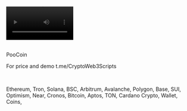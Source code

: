 <video src='https://github.com/user-attachments/assets/45e84374-596d-48b4-b794-7e3e92f6f21f' width=180/><video />
<br />





<br />
PooCoin

For price and demo
t.me/CryptoWeb3Scripts

<br />

Ethereum, Tron, Solana, BSC, Arbitrum, Avalanche, Polygon, Base, SUI, Optimism, Near, Cronos, Bitcoin, Aptos, TON, Cardano
Crypto, Wallet, Coins,
